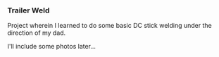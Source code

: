 ### Trailer Weld

Project wherein I learned to do some basic DC stick welding under the direction of my dad.

I'll include some photos later...
